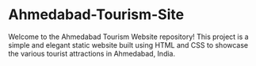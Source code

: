 # Ahmedabad-Tourism-Site
Welcome to the Ahmedabad Tourism Website repository! This project is a simple and elegant static website built using HTML and CSS to showcase the various tourist attractions in Ahmedabad, India.

